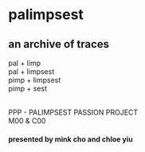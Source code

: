 # palimpsest

## an archive of traces

pal + limp <br />
pal + limpsest <br />
pimp + limpsest <br />
pimp + sest <br /><br />

PPP - PALIMPSEST PASSION PROJECT <br />
M00 & C00

#### presented by mink cho and chloe yiu
